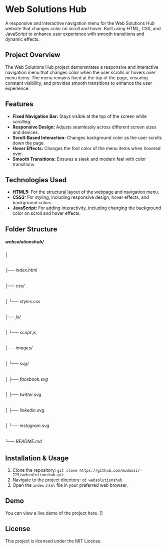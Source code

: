 # Web Solutions Hub
A responsive and interactive navigation menu for the Web Solutions Hub website that changes color on scroll and hover. Built using HTML, CSS, and JavaScript to enhance user experience with smooth transitions and dynamic effects.

## Project Overview
The Web Solutions Hub project demonstrates a responsive and interactive navigation menu that changes color when the user scrolls or hovers over menu items. The menu remains fixed at the top of the page, ensuring constant visibility, and provides smooth transitions to enhance the user experience. 

## Features
- **Fixed Navigation Bar:** Stays visible at the top of the screen while scrolling.
- **Responsive Design:** Adjusts seamlessly across different screen sizes and devices.
- **Scroll-Based Interaction:** Changes background color as the user scrolls down the page.
- **Hover Effects:** Changes the font color of the menu items when hovered over.
- **Smooth Transitions:** Ensures a sleek and modern feel with color transitions.

## Technologies Used
- **HTML5:** For the structural layout of the webpage and navigation menu.
- **CSS3:** For styling, including responsive design, hover effects, and background colors.
- **JavaScript:** For adding interactivity, including changing the background color on scroll and hover effects.

## Folder Structure
##### websolutionshub/
###### │
###### ├── index.html              
###### ├── css/
###### │   └── styles.css           
###### ├── js/
###### │   └── script.js            
###### ├── images/
###### │   └── svg/                 
###### │       ├── facebook.svg
###### │       ├── twitter.svg
###### │       ├── linkedin.svg
###### │       └── instagram.svg
###### └── README.md                



## Installation & Usage
1. Clone the repository: `git clone https://github.com/mudassir-725/websolutionshub.git`
2. Navigate to the project directory: `cd websolutionshub`
3. Open the `index.html` file in your preferred web browser.

## Demo
You can view a live demo of the project here. []

## License
This project is licensed under the MIT License.
